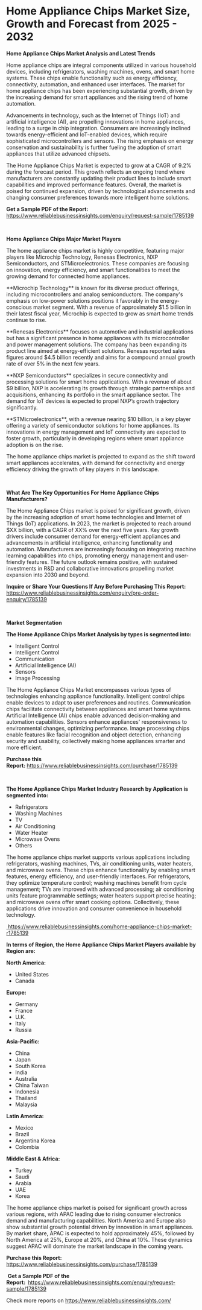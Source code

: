 <p><h1>Home Appliance Chips Market Size, Growth and Forecast from 2025 - 2032</h1></p><p><strong>Home Appliance Chips Market Analysis and Latest Trends</strong></p>
<p><p>Home appliance chips are integral components utilized in various household devices, including refrigerators, washing machines, ovens, and smart home systems. These chips enable functionality such as energy efficiency, connectivity, automation, and enhanced user interfaces. The market for home appliance chips has been experiencing substantial growth, driven by the increasing demand for smart appliances and the rising trend of home automation.</p><p>Advancements in technology, such as the Internet of Things (IoT) and artificial intelligence (AI), are propelling innovations in home appliances, leading to a surge in chip integration. Consumers are increasingly inclined towards energy-efficient and IoT-enabled devices, which require sophisticated microcontrollers and sensors. The rising emphasis on energy conservation and sustainability is further fueling the adoption of smart appliances that utilize advanced chipsets.</p><p>The Home Appliance Chips Market is expected to grow at a CAGR of 9.2% during the forecast period. This growth reflects an ongoing trend where manufacturers are constantly updating their product lines to include smart capabilities and improved performance features. Overall, the market is poised for continued expansion, driven by technological advancements and changing consumer preferences towards more intelligent home solutions.</p></p>
<p><strong>Get a Sample PDF of the Report:&nbsp;</strong> <a href="https://www.reliablebusinessinsights.com/enquiry/request-sample/1785139?utm_campaign=2190&utm_medium=2&utm_source=Github&utm_content=ia&utm_term=25032025&utm_id=home-appliance-chips">https://www.reliablebusinessinsights.com/enquiry/request-sample/1785139</a></p>
<p>&nbsp;</p>
<p><strong>Home Appliance Chips Major Market Players</strong></p>
<p><p>The home appliance chips market is highly competitive, featuring major players like Microchip Technology, Renesas Electronics, NXP Semiconductors, and STMicroelectronics. These companies are focusing on innovation, energy efficiency, and smart functionalities to meet the growing demand for connected home appliances.</p><p>**Microchip Technology** is known for its diverse product offerings, including microcontrollers and analog semiconductors. The company's emphasis on low-power solutions positions it favorably in the energy-conscious market segment. With a revenue of approximately $1.5 billion in their latest fiscal year, Microchip is expected to grow as smart home trends continue to rise.</p><p>**Renesas Electronics** focuses on automotive and industrial applications but has a significant presence in home appliances with its microcontroller and power management solutions. The company has been expanding its product line aimed at energy-efficient solutions. Renesas reported sales figures around $4.5 billion recently and aims for a compound annual growth rate of over 5% in the next few years.</p><p>**NXP Semiconductors** specializes in secure connectivity and processing solutions for smart home applications. With a revenue of about $9 billion, NXP is accelerating its growth through strategic partnerships and acquisitions, enhancing its portfolio in the smart appliance sector. The demand for IoT devices is expected to propel NXP’s growth trajectory significantly.</p><p>**STMicroelectronics**, with a revenue nearing $10 billion, is a key player offering a variety of semiconductor solutions for home appliances. Its innovations in energy management and IoT connectivity are expected to foster growth, particularly in developing regions where smart appliance adoption is on the rise.</p><p>The home appliance chips market is projected to expand as the shift toward smart appliances accelerates, with demand for connectivity and energy efficiency driving the growth of key players in this landscape.</p></p>
<p>&nbsp;</p>
<p><strong>What Are The Key Opportunities For Home Appliance Chips Manufacturers?</strong></p>
<p><p>The Home Appliance Chips market is poised for significant growth, driven by the increasing adoption of smart home technologies and Internet of Things (IoT) applications. In 2023, the market is projected to reach around $XX billion, with a CAGR of XX% over the next five years. Key growth drivers include consumer demand for energy-efficient appliances and advancements in artificial intelligence, enhancing functionality and automation. Manufacturers are increasingly focusing on integrating machine learning capabilities into chips, promoting energy management and user-friendly features. The future outlook remains positive, with sustained investments in R&D and collaborative innovations propelling market expansion into 2030 and beyond.</p></p>
<p><strong>Inquire or Share Your Questions If Any Before Purchasing This Report:</strong> <a href="https://www.reliablebusinessinsights.com/enquiry/pre-order-enquiry/1785139?utm_campaign=2190&utm_medium=2&utm_source=Github&utm_content=ia&utm_term=25032025&utm_id=home-appliance-chips">https://www.reliablebusinessinsights.com/enquiry/pre-order-enquiry/1785139</a></p>
<p>&nbsp;</p>
<p><strong>Market Segmentation</strong></p>
<p><strong>The Home Appliance Chips Market Analysis by types is segmented into:</strong></p>
<p><ul><li>Intelligent Control</li><li>Intelligent Control</li><li>Communication</li><li>Artificial Intelligence (AI)</li><li>Sensors</li><li>Image Processing</li></ul></p>
<p><p>The Home Appliance Chips Market encompasses various types of technologies enhancing appliance functionality. Intelligent control chips enable devices to adapt to user preferences and routines. Communication chips facilitate connectivity between appliances and smart home systems. Artificial Intelligence (AI) chips enable advanced decision-making and automation capabilities. Sensors enhance appliances' responsiveness to environmental changes, optimizing performance. Image processing chips enable features like facial recognition and object detection, enhancing security and usability, collectively making home appliances smarter and more efficient.</p></p>
<p><strong>Purchase this Report:&nbsp;</strong><a href="https://www.reliablebusinessinsights.com/purchase/1785139?utm_campaign=2190&utm_medium=2&utm_source=Github&utm_content=ia&utm_term=25032025&utm_id=home-appliance-chips">https://www.reliablebusinessinsights.com/purchase/1785139</a></p>
<p>&nbsp;</p>
<p><strong>The Home Appliance Chips Market Industry Research by Application is segmented into:</strong></p>
<p><ul><li>Refrigerators</li><li>Washing Machines</li><li>TV</li><li>Air Conditioning</li><li>Water Heater</li><li>Microwave Ovens</li><li>Others</li></ul></p>
<p><p>The home appliance chips market supports various applications including refrigerators, washing machines, TVs, air conditioning units, water heaters, and microwave ovens. These chips enhance functionality by enabling smart features, energy efficiency, and user-friendly interfaces. For refrigerators, they optimize temperature control; washing machines benefit from cycle management; TVs are improved with advanced processing; air conditioning units feature programmable settings; water heaters support precise heating; and microwave ovens offer smart cooking options. Collectively, these applications drive innovation and consumer convenience in household technology.</p></p>
<p><a href="https://www.reliablebusinessinsights.com/home-appliance-chips-market-r1785139?utm_campaign=2190&utm_medium=2&utm_source=Github&utm_content=ia&utm_term=25032025&utm_id=home-appliance-chips">&nbsp;https://www.reliablebusinessinsights.com/home-appliance-chips-market-r1785139</a></p>
<p><strong>In terms of Region, the Home Appliance Chips Market Players available by Region are:</strong></p>
<p>
    <p> <strong> North America: </strong>
        <ul>
            <li>United States</li>
            <li>Canada</li>
        </ul>
        </p> 
    <p> <strong> Europe: </strong>
        <ul>
            <li>Germany</li>
            <li>France</li>
            <li>U.K.</li>
            <li>Italy</li>
            <li>Russia</li>
        </ul>
        </p> 
    <p> <strong> Asia-Pacific: </strong>
        <ul>
            <li>China</li>
            <li>Japan</li>
            <li>South Korea</li>
            <li>India</li>
            <li>Australia</li>
            <li>China Taiwan</li>
            <li>Indonesia</li>
            <li>Thailand</li>
            <li>Malaysia</li>
        </ul>
        </p> 
    <p> <strong> Latin America: </strong>
        <ul>
            <li>Mexico</li>
            <li>Brazil</li>
            <li>Argentina Korea</li>
            <li>Colombia</li>
        </ul>
        </p> 
    <p> <strong> Middle East & Africa: </strong>
        <ul>
            <li>Turkey</li>
            <li>Saudi</li>
            <li>Arabia</li>
            <li>UAE</li>
            <li>Korea</li>
        </ul>
    </p>
    </p>
<p><p>The home appliance chips market is poised for significant growth across various regions, with APAC leading due to rising consumer electronics demand and manufacturing capabilities. North America and Europe also show substantial growth potential driven by innovation in smart appliances. By market share, APAC is expected to hold approximately 45%, followed by North America at 25%, Europe at 20%, and China at 10%. These dynamics suggest APAC will dominate the market landscape in the coming years.</p></p>
<p><strong>Purchase this Report: </strong><a href="https://www.reliablebusinessinsights.com/purchase/1785139?utm_campaign=2190&utm_medium=2&utm_source=Github&utm_content=ia&utm_term=25032025&utm_id=home-appliance-chips">https://www.reliablebusinessinsights.com/purchase/1785139</a></p>
<p>&nbsp;<strong>Get a Sample PDF of the Report:&nbsp;&nbsp;</strong><a href="https://www.reliablebusinessinsights.com/enquiry/request-sample/1785139?utm_campaign=2190&utm_medium=2&utm_source=Github&utm_content=ia&utm_term=25032025&utm_id=home-appliance-chips">https://www.reliablebusinessinsights.com/enquiry/request-sample/1785139</a></p>
<p><strong></strong></p>
<p>Check more reports on <a href="https://www.reliablebusinessinsights.com/?utm_campaign=2190&utm_medium=2&utm_source=Github&utm_content=ia&utm_term=25032025&utm_id=home-appliance-chips">https://www.reliablebusinessinsights.com/</a></p>
